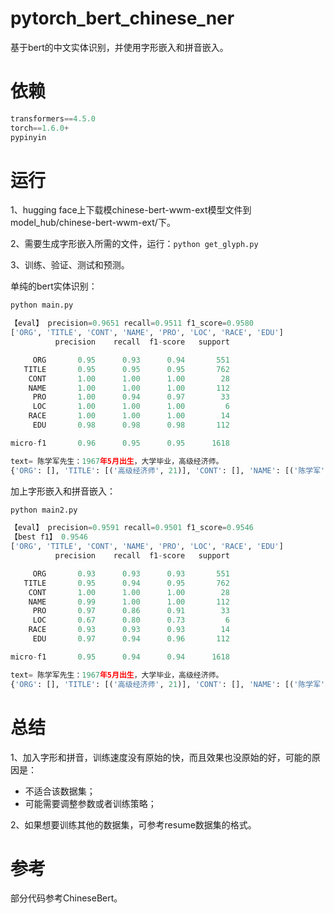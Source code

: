 # pytorch_bert_chinese_ner
基于bert的中文实体识别，并使用字形嵌入和拼音嵌入。

# 依赖

```python
transformers==4.5.0
torch==1.6.0+
pypinyin
```

# 运行

1、hugging face上下载模chinese-bert-wwm-ext模型文件到model_hub/chinese-bert-wwm-ext/下。

2、需要生成字形嵌入所需的文件，运行：```python get_glyph.py```

3、训练、验证、测试和预测。

单纯的bert实体识别：

```python
python main.py

【eval】 precision=0.9651 recall=0.9511 f1_score=0.9580
['ORG', 'TITLE', 'CONT', 'NAME', 'PRO', 'LOC', 'RACE', 'EDU']
          precision    recall  f1-score   support

     ORG       0.95      0.93      0.94       551
   TITLE       0.95      0.95      0.95       762
    CONT       1.00      1.00      1.00        28
    NAME       1.00      1.00      1.00       112
     PRO       1.00      0.94      0.97        33
     LOC       1.00      1.00      1.00         6
    RACE       1.00      1.00      1.00        14
     EDU       0.98      0.98      0.98       112

micro-f1       0.96      0.95      0.95      1618

text= 陈学军先生：1967年5月出生，大学毕业，高级经济师。
{'ORG': [], 'TITLE': [('高级经济师', 21)], 'CONT': [], 'NAME': [('陈学军', 0)], 'PRO': [], 'LOC': [], 'RACE': [], 'EDU': [('大学', 16)]}
```

加上字形嵌入和拼音嵌入：

```python
python main2.py

【eval】 precision=0.9591 recall=0.9501 f1_score=0.9546
【best f1】 0.9546
['ORG', 'TITLE', 'CONT', 'NAME', 'PRO', 'LOC', 'RACE', 'EDU']
          precision    recall  f1-score   support

     ORG       0.93      0.93      0.93       551
   TITLE       0.95      0.94      0.95       762
    CONT       1.00      1.00      1.00        28
    NAME       0.99      1.00      1.00       112
     PRO       0.97      0.86      0.91        33
     LOC       0.67      0.80      0.73         6
    RACE       0.93      0.93      0.93        14
     EDU       0.97      0.94      0.96       112

micro-f1       0.95      0.94      0.94      1618

text= 陈学军先生：1967年5月出生，大学毕业，高级经济师。
{'ORG': [], 'TITLE': [('高级经济师', 21)], 'CONT': [], 'NAME': [('陈学军', 0)], 'PRO': [], 'LOC': [], 'RACE': [], 'EDU': [('大学', 16)]}
```

# 总结

1、加入字形和拼音，训练速度没有原始的快，而且效果也没原始的好，可能的原因是：

- 不适合该数据集；
- 可能需要调整参数或者训练策略；

2、如果想要训练其他的数据集，可参考resume数据集的格式。

# 参考

部分代码参考ChineseBert。
